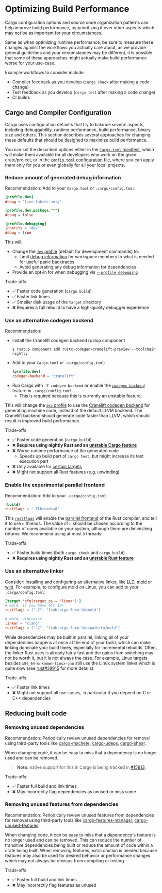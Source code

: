 # Optimizing Build Performance

Cargo configuration options and source code organization patterns can help improve build performance, by prioritizing it over other aspects which may not be as important for your circumstances.

Same as when optimizing runtime performance, be sure to measure these changes against the workflows you actually care about, as we provide general guidelines and your circumstances may be different, it is possible that some of these approaches might actually make build performance worse for your use-case.

Example workflows to consider include:
- Compiler feedback as you develop (`cargo check` after making a code change)
- Test feedback as you develop (`cargo test` after making a code change)
- CI builds

## Cargo and Compiler Configuration

Cargo uses configuration defaults that try to balance several aspects, including debuggability, runtime performance, build performance, binary size and others. This section describes several approaches for changing these defaults that should be designed to maximize build performance.

You can set the described options either in the [`Cargo.toml` manifest](../reference/profiles.md), which will make them available for all developers who work on the given crate/project, or in the [`config.toml` configuration file](../reference/config.md), where you can apply them only for you or even globally for all your local projects.

### Reduce amount of generated debug information

Recommendation: Add to your `Cargo.toml` or `.cargo/config.toml`:

```toml
[profile.dev]
debug = "line-tables-only"

[profile.dev.package."*"]
debug = false

[profile.debugging]
inherits = "dev"
debug = true
```

This will:
- Change the [`dev` profile](../reference/profiles.md#dev) (default for development commands) to:
  - Limit [debug information](../reference/profiles.md#debug) for workspace members to what is needed for useful panic backtraces
  - Avoid generating any debug information for dependencies
- Provide an opt-in for when debugging via [`--profile debugging`](../reference/profiles.md#custom-profiles)

Trade-offs:
- ✅ Faster code generation (`cargo build`)
- ✅ Faster link times
- ✅ Smaller disk usage of the `target` directory
- ❌ Requires a full rebuild to have a high-quality debugger experience

### Use an alternative codegen backend

Recommendation:

- Install the Cranelift codegen backend rustup component
    ```console
    $ rustup component add rustc-codegen-cranelift-preview --toolchain nightly
    ```
- Add to your `Cargo.toml` or `.cargo/config.toml`:
    ```toml
    [profile.dev]
    codegen-backend = "cranelift"
    ```
- Run Cargo with `-Z codegen-backend` or enable the [`codegen-backend`](../reference/unstable.md#codegen-backend) feature in `.cargo/config.toml`.
  - This is required because this is currently an unstable feature.

This will change the [`dev` profile](../reference/profiles.md#dev) to use the [Cranelift codegen backend](https://github.com/rust-lang/rustc_codegen_cranelift) for generating machine code, instead of the default LLVM backend. The Cranelift backend should generate code faster than LLVM, which should result in improved build performance.

Trade-offs:
- ✅ Faster code generation (`cargo build`)
- ❌ **Requires using nightly Rust and an [unstable Cargo feature][codegen-backend-feature]**
- ❌ Worse runtime performance of the generated code
  - Speeds up build part of `cargo test`, but might increase its test execution part
- ❌ Only available for [certain targets](https://github.com/rust-lang/rustc_codegen_cranelift?tab=readme-ov-file#platform-support)
- ❌ Might not support all Rust features (e.g. unwinding)

[codegen-backend-feature]: ../reference/unstable.md#codegen-backend

### Enable the experimental parallel frontend

Recommendation: Add to your `.cargo/config.toml`:

```toml
[build]
rustflags = "-Zthreads=8"
```

This [`rustflags`][build.rustflags] will enable the [parallel frontend][parallel-frontend-blog] of the Rust compiler, and tell it to use `n` threads. The value of `n` should be chosen according to the number of cores available on your system, although there are diminishing returns. We recommend using at most `8` threads.

Trade-offs:
- ✅ Faster build times (both `cargo check` and `cargo build`)
- ❌ **Requires using nightly Rust and an [unstable Rust feature][parallel-frontend-issue]**

[parallel-frontend-blog]: https://blog.rust-lang.org/2023/11/09/parallel-rustc/
[parallel-frontend-issue]: https://github.com/rust-lang/rust/issues/113349
[build.rustflags]: ../reference/config.md#buildrustflags

### Use an alternative linker

Consider: installing and configuring an alternative linker, like [LLD](https://lld.llvm.org/), [mold](https://github.com/rui314/mold) or [wild](https://github.com/davidlattimore/wild). For example, to configure mold on Linux, you can add to your `.cargo/config.toml`:

```toml
[target.'cfg(target_os = "linux")']
# mold, if you have GCC 12+
rustflags = ["-C", "link-arg=-fuse-ld=mold"]

# mold, otherwise
linker = "clang"
rustflags = ["-C", "link-arg=-fuse-ld=/path/to/mold"]
```

While dependencies may be built in parallel, linking all of your dependencies happens at once at the end of your build, which can make linking dominate your build times, especially for incremental rebuilds. Often, the linker Rust uses is already fairly fast and the gains from switching may not be worth it, but it is not always the case. For example, Linux targets besides `x86_64-unknown-linux-gnu` still use the Linux system linker which is quite slow (see [rust#39915](https://github.com/rust-lang/rust/issues/39915) for more details).

Trade-offs:
- ✅ Faster link times
- ❌ Might not support all use-cases, in particular if you depend on C or C++ dependencies

## Reducing built code

### Removing unused dependencies

Recommendation: Periodically review unused dependencies for removal using third-party tools like
[cargo-machete](https://crates.io/crates/cargo-machete),
[cargo-udeps](https://crates.io/crates/cargo-udeps),
[cargo-shear](https://crates.io/crates/cargo-shear).

When changing code,
it can be easy to miss that a dependency is no longer used and can be removed.

> **Note:** native support for this in Cargo is being tracked in [#15813](https://github.com/rust-lang/cargo/issues/15813).

Trade-offs:
- ✅ Faster full build and link times
- ❌ May incorrectly flag dependencies as unused or miss some

### Removing unused features from dependencies

Recommendation: Periodically review unused features from dependencies for removal using third-party tools like
[cargo-features-manager](https://crates.io/crates/cargo-features-manager),
[cargo-unused-features](https://crates.io/crates/cargo-unused-features).

When changing code,
it can be easy to miss that a dependency's feature is no longer used and can be removed.
This can reduce the number of transitive dependencies being built or
reduce the amount of code within a crate being built.
When removing features, extra caution is needed because features
may also be used for desired behavior or performance changes
which may not always be obvious from compiling or testing.

Trade-offs:
- ✅ Faster full build and link times
- ❌ May incorrectly flag features as unused
